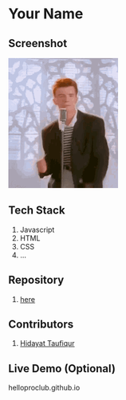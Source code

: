 # Your Name

## Screenshot
![](./tenor.gif)

## Tech Stack
1. Javascript
2. HTML
3. CSS
4. ...

## Repository
1. [here](https://github.com/helloproclub/Aurora)

## Contributors

1. [Hidayat Taufiqur](https://github.com/hidayattaufiqur)

## Live Demo  (Optional)

helloproclub.github.io